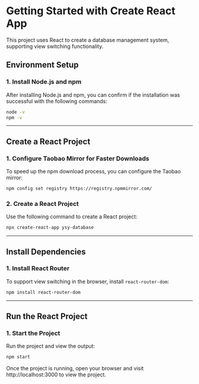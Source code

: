 # Getting Started with Create React App

This project uses React to create a database management system, supporting view switching functionality.

## Environment Setup

### 1. **Install Node.js and npm**

After installing Node.js and npm, you can confirm if the installation was successful with the following commands:

```bash
node -v
npm -v

```

---

## Create a React Project

### 1. **Configure Taobao Mirror for Faster Downloads**

To speed up the npm download process, you can configure the Taobao mirror:

```bash
npm config set registry https://registry.npmmirror.com/

```

### 2. **Create a React Project**

Use the following command to create a React project:

```bash
npx create-react-app ysy-database

```

---

## Install Dependencies

### 1. **Install React Router**

To support view switching in the browser, install `react-router-dom`:

```bash
npm install react-router-dom

```

---

## Run the React Project

### 1. **Start the Project**

Run the project and view the output:

```bash
npm start

```

Once the project is running, open your browser and visit http://localhost:3000 to view the project.

